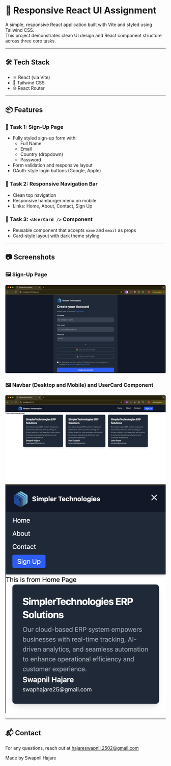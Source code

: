 # 🚀 Responsive React UI Assignment

A simple, responsive React application built with Vite and styled using Tailwind CSS.  
This project demonstrates clean UI design and React component structure across three core tasks.

---

## 🛠 Tech Stack

- ⚛️ React (via Vite)
- 🎨 Tailwind CSS
- 🌐 React Router

---

## 📦 Features

### 🔹 Task 1: Sign-Up Page
- Fully styled sign-up form with:
  - Full Name
  - Email
  - Country (dropdown)
  - Password
- Form validation and responsive layout
- OAuth-style login buttons (Google, Apple)

### 🔹 Task 2: Responsive Navigation Bar
- Clean top navigation
- Responsive hamburger menu on mobile
- Links: Home, About, Contact, Sign Up

### 🔹 Task 3: `<UserCard />` Component
- Reusable component that accepts `name` and `email` as props
- Card-style layout with dark theme styling

---

## 📷 Screenshots

### 🖼️ Sign-Up Page
![Sign-Up Screenshot](./frontend/screenshots/Signup.png)

### 🖼️ Navbar (Desktop and Mobile) and UserCard Component
![Navbar Screenshot](./frontend/screenshots/Navbar_UserCard.png)
![NavbarMobile Screenshot](./frontend/screenshots/NavbarMobile.png)

---

## 📬 Contact

For any questions, reach out at hajareswapnil.2502@gmail.com

Made by Swapnil Hajare